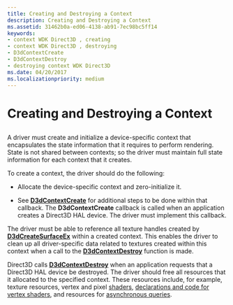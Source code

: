 ```yaml
---
title: Creating and Destroying a Context
description: Creating and Destroying a Context
ms.assetid: 31462b0a-ed06-4138-ab91-7ec98bc5ff14
keywords:
- context WDK Direct3D , creating
- context WDK Direct3D , destroying
- D3dContextCreate
- D3dContextDestroy
- destroying context WDK Direct3D
ms.date: 04/20/2017
ms.localizationpriority: medium
---
```


# Creating and Destroying a Context


## <span id="ddk_creating_and_destroying_a_context_gg"></span><span id="DDK_CREATING_AND_DESTROYING_A_CONTEXT_GG"></span>


A driver must create and initialize a device-specific context that encapsulates the state information that it requires to perform rendering. State is not shared between contexts; so the driver must maintain full state information for each context that it creates.

To create a context, the driver should do the following:

-   Allocate the device-specific context and zero-initialize it.

-   See [**D3dContextCreate**](https://docs.microsoft.com/windows-hardware/drivers/ddi/content/d3dhal/nc-d3dhal-lpd3dhal_contextcreatecb) for additional steps to be done within that callback. The **D3dContextCreate** callback is called when an application creates a Direct3D HAL device. The driver must implement this callback.

The driver must be able to reference all texture handles created by [**D3dCreateSurfaceEx**](https://docs.microsoft.com/windows/desktop/api/ddrawint/nc-ddrawint-pdd_createsurfaceex) within a created context. This enables the driver to clean up all driver-specific data related to textures created within this context when a call to the [**D3dContextDestroy**](https://docs.microsoft.com/windows-hardware/drivers/ddi/content/d3dhal/nc-d3dhal-lpd3dhal_contextdestroycb) function is made.

Direct3D calls [**D3dContextDestroy**](https://docs.microsoft.com/windows-hardware/drivers/ddi/content/d3dhal/nc-d3dhal-lpd3dhal_contextdestroycb) when an application requests that a Direct3D HAL device be destroyed. The driver should free all resources that it allocated to the specified context. These resources include, for example, texture resources, vertex and pixel [shaders](direct3d-shaders.md), [declarations and code for vertex shaders](separating-declarations-and-code-for-vertex-shaders.md), and resources for [asynchronous queries](supporting-asynchronous-query-operations.md).

 

 





